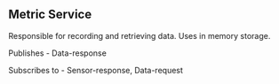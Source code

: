 ## Metric Service

Responsible for recording and retrieving data. Uses in memory storage.

Publishes - Data-response

Subscribes to - Sensor-response, Data-request